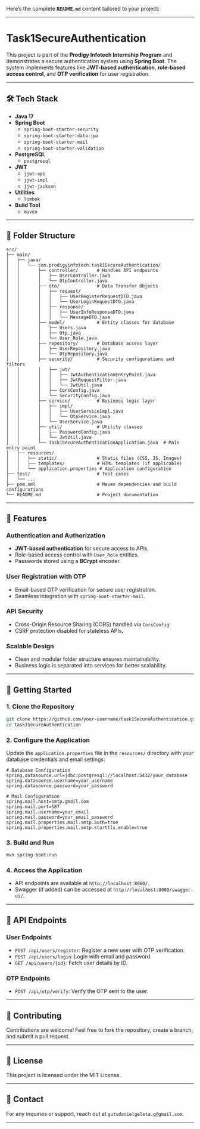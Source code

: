 Here’s the complete **`README.md`** content tailored to your project:

---

# **Task1SecureAuthentication**

This project is part of the **Prodigy Infotech Internship Program** and demonstrates a secure authentication system using **Spring Boot**. The system implements features like **JWT-based authentication**, **role-based access control**, and **OTP verification** for user registration.

---

## **🛠️ Tech Stack**

- **Java 17**
- **Spring Boot**
  - `spring-boot-starter-security`
  - `spring-boot-starter-data-jpa`
  - `spring-boot-starter-mail`
  - `spring-boot-starter-validation`
- **PostgreSQL**
  - `postgresql`
- **JWT**
  - `jjwt-api`
  - `jjwt-impl`
  - `jjwt-jackson`
- **Utilities**
  - `lombok`
- **Build Tool**
  - `maven`

---

## **📂 Folder Structure**

```
src/
├── main/
│   ├── java/
│   │   └── com.prodigyinfotech.task1SecureAuthentication/
│   │       ├── controller/       # Handles API endpoints
│   │       │   ├── UserController.java
│   │       │   └── OtpController.java
│   │       ├── dto/              # Data Transfer Objects
│   │       │   ├── request/
│   │       │   │   ├── UserRegisterRequestDTO.java
│   │       │   │   └── UserLoginRequestDTO.java
│   │       │   ├── response/
│   │       │   │   ├── UserInfoResponseDTO.java
│   │       │   │   └── MessageDTO.java
│   │       ├── model/            # Entity classes for database
│   │       │   ├── Users.java
│   │       │   ├── Otp.java
│   │       │   └── User_Role.java
│   │       ├── repository/       # Database access layer
│   │       │   ├── UserRepository.java
│   │       │   └── OtpRepository.java
│   │       ├── security/         # Security configurations and filters
│   │       │   ├── jwt/
│   │       │   │   ├── JwtAuthenticationEntryPoint.java
│   │       │   │   ├── JwtRequestFilter.java
│   │       │   │   └── JwtUtil.java
│   │       │   ├── CorsConfig.java
│   │       │   └── SecurityConfig.java
│   │       ├── service/          # Business logic layer
│   │       │   ├── impl/
│   │       │   │   ├── UserServiceImpl.java
│   │       │   │   └── OtpService.java
│   │       │   └── UserService.java
│   │       ├── util/             # Utility classes
│   │       │   ├── PasswordConfig.java
│   │       │   └── JwtUtil.java
│   │       └── Task1SecureAuthenticationApplication.java  # Main entry point
│   ├── resources/
│   │   ├── static/               # Static files (CSS, JS, Images)
│   │   ├── templates/            # HTML templates (if applicable)
│   │   └── application.properties # Application configuration
├── test/                         # Test cases
│   └── ...
├── pom.xml                       # Maven dependencies and build configurations
└── README.md                     # Project documentation
```

---

## **🌟 Features**

### **Authentication and Authorization**
- **JWT-based authentication** for secure access to APIs.
- Role-based access control with `User_Role` entities.
- Passwords stored using a **BCrypt** encoder.

### **User Registration with OTP**
- Email-based OTP verification for secure user registration.
- Seamless integration with `spring-boot-starter-mail`.

### **API Security**
- Cross-Origin Resource Sharing (CORS) handled via `CorsConfig`.
- CSRF protection disabled for stateless APIs.

### **Scalable Design**
- Clean and modular folder structure ensures maintainability.
- Business logic is separated into services for better scalability.

---

## **🚀 Getting Started**

### **1. Clone the Repository**
```bash
git clone https://github.com/your-username/task1SecureAuthentication.git
cd task1SecureAuthentication
```

### **2. Configure the Application**
Update the `application.properties` file in the `resources/` directory with your database credentials and email settings:
```properties
# Database Configuration
spring.datasource.url=jdbc:postgresql://localhost:5432/your_database
spring.datasource.username=your_username
spring.datasource.password=your_password

# Mail Configuration
spring.mail.host=smtp.gmail.com
spring.mail.port=587
spring.mail.username=your_email
spring.mail.password=your_email_password
spring.mail.properties.mail.smtp.auth=true
spring.mail.properties.mail.smtp.starttls.enable=true
```

### **3. Build and Run**
```bash
mvn spring-boot:run
```

### **4. Access the Application**
- API endpoints are available at `http://localhost:8080/`.
- Swagger (if added) can be accessed at `http://localhost:8080/swagger-ui/`.

---

## **📖 API Endpoints**

### **User Endpoints**
- `POST /api/users/register`: Register a new user with OTP verification.
- `POST /api/users/login`: Login with email and password.
- `GET /api/users/{id}`: Fetch user details by ID.

### **OTP Endpoints**
- `POST /api/otp/verify`: Verify the OTP sent to the user.

---

## **🤝 Contributing**
Contributions are welcome! Feel free to fork the repository, create a branch, and submit a pull request.

---

## **📜 License**
This project is licensed under the MIT License.

---

## **📧 Contact**
For any inquiries or support, reach out at `gutudanielgeleta.g@gmail.com`.

---

